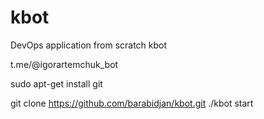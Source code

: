 # kbot
DevOps application from scratch kbot

t.me/@igorartemchuk_bot

sudo apt-get install git

git clone https://github.com/barabidjan/kbot.git
./kbot start
